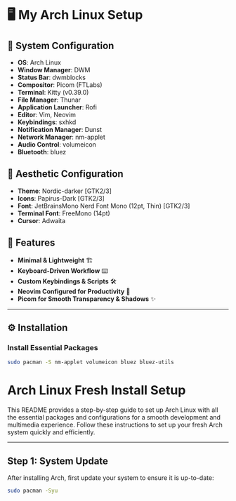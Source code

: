 # 🖥️ My Arch Linux Setup  

## 📌 System Configuration  

- **OS**: Arch Linux  
- **Window Manager**: DWM  
- **Status Bar**: dwmblocks  
- **Compositor**: Picom (FTLabs)  
- **Terminal**: Kitty (v0.39.0)  
- **File Manager**: Thunar  
- **Application Launcher**: Rofi  
- **Editor**: Vim, Neovim  
- **Keybindings**: sxhkd  
- **Notification Manager**: Dunst  
- **Network Manager**: nm-applet  
- **Audio Control**: volumeicon  
- **Bluetooth**: bluez  

## 🎨 Aesthetic Configuration  

- **Theme**: Nordic-darker [GTK2/3]  
- **Icons**: Papirus-Dark [GTK2/3]  
- **Font**: JetBrainsMono Nerd Font Mono (12pt, Thin) [GTK2/3]  
- **Terminal Font**: FreeMono (14pt)  
- **Cursor**: Adwaita  

## 🚀 Features  

- **Minimal & Lightweight** 🏗️  
- **Keyboard-Driven Workflow** ⌨️  
- **Custom Keybindings & Scripts** 🛠️  
- **Neovim Configured for Productivity** 📜  
- **Picom for Smooth Transparency & Shadows** ✨  

---

## ⚙️ Installation  

### Install Essential Packages  

```bash
sudo pacman -S nm-applet volumeicon bluez bluez-utils
```

# Arch Linux Fresh Install Setup

This README provides a step-by-step guide to set up Arch Linux with all the essential packages and configurations for a smooth development and multimedia experience. Follow these instructions to set up your fresh Arch system quickly and efficiently.

---

## **Step 1: System Update**

After installing Arch, first update your system to ensure it is up-to-date:

```bash
sudo pacman -Syu
```

